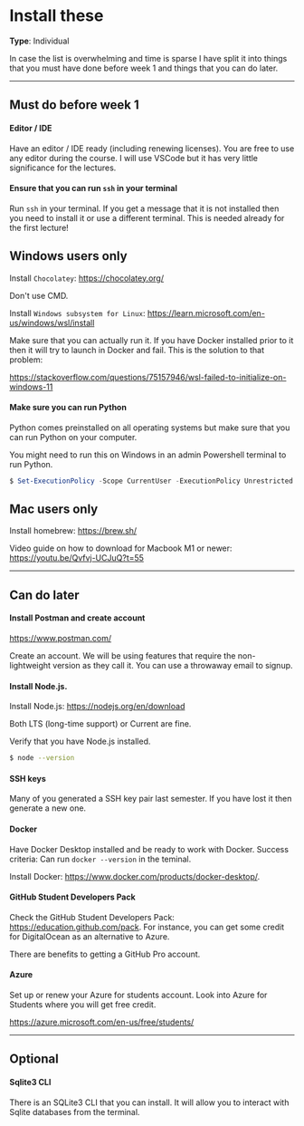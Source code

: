 # Install these 

**Type**: Individual

In case the list is overwhelming and time is sparse I have split it into things that you must have done before week 1 and things that you can do later.

---

## Must do before week 1


#### Editor / IDE

Have an editor / IDE ready (including renewing licenses). You are free to use any editor during the course. I will use VSCode but it has very little significance for the lectures. 


#### Ensure that you can run `ssh` in your terminal

Run `ssh` in your terminal. If you get a message that it is not installed then you need to install it or use a different terminal. This is needed already for the first lecture!


## Windows users only

Install `Chocolatey`: https://chocolatey.org/

Don't use CMD. 

Install `Windows subsystem for Linux`: https://learn.microsoft.com/en-us/windows/wsl/install

Make sure that you can actually run it. If you have Docker installed prior to it then it will try to launch in Docker and fail. This is the solution to that problem:

https://stackoverflow.com/questions/75157946/wsl-failed-to-initialize-on-windows-11


#### Make sure you can run Python

Python comes preinstalled on all operating systems but make sure that you can run Python on your computer. 

You might need to run this on Windows in an admin Powershell terminal to run Python. 

```powershell
$ Set-ExecutionPolicy -Scope CurrentUser -ExecutionPolicy Unrestricted
```


## Mac users only

Install homebrew: https://brew.sh/

Video guide on how to download for Macbook M1 or newer: https://youtu.be/Qvfvj-UCJuQ?t=55





---

## Can do later

#### Install Postman and create account

https://www.postman.com/

Create an account. We will be using features that require the non-lightweight version as they call it. You can use a throwaway email to signup. 


#### Install Node.js. 

Install Node.js: https://nodejs.org/en/download

Both LTS (long-time support) or Current are fine. 

Verify that you have Node.js installed. 

```bash 
$ node --version
```


#### SSH keys

Many of you generated a SSH key pair last semester. If you have lost it then generate a new one.


#### Docker

Have Docker Desktop installed and be ready to work with Docker. Success criteria: Can run `docker --version` in the teminal. 

Install Docker: https://www.docker.com/products/docker-desktop/.


#### GitHub Student Developers Pack

Check the GitHub Student Developers Pack: https://education.github.com/pack. For instance, you can get some credit for DigitalOcean as an alternative to Azure.

There are benefits to getting a GitHub Pro account. 


#### Azure

Set up or renew your Azure for students account. Look into Azure for Students where you will get free credit.

https://azure.microsoft.com/en-us/free/students/


---

## Optional


#### Sqlite3 CLI

There is an SQLite3 CLI that you can install. It will allow you to interact with Sqlite databases from the terminal.


<!-- #### Install Poetry

Still unsure if this will be used in the course so this is very optional for now.

https://python-poetry.org/docs/main/ -->



